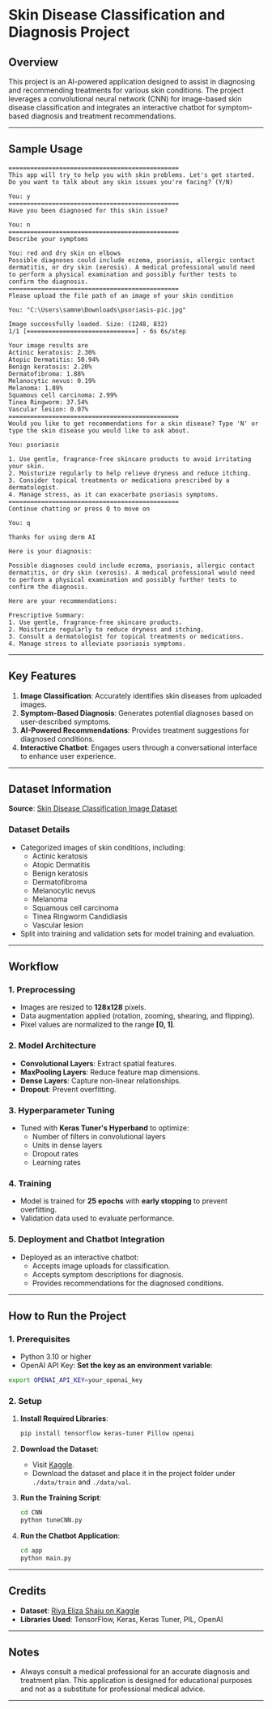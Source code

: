 # Skin Disease Classification and Diagnosis Project

## Overview
This project is an AI-powered application designed to assist in diagnosing and recommending treatments for various skin conditions. The project leverages a convolutional neural network (CNN) for image-based skin disease classification and integrates an interactive chatbot for symptom-based diagnosis and treatment recommendations.

---

## Sample Usage


```plaintext
===============================================
This app will try to help you with skin problems. Let's get started. Do you want to talk about any skin issues you're facing? (Y/N)

You: y
===============================================
Have you been diagnosed for this skin issue?

You: n
===============================================
Describe your symptoms

You: red and dry skin on elbows
Possible diagnoses could include eczema, psoriasis, allergic contact dermatitis, or dry skin (xerosis). A medical professional would need to perform a physical examination and possibly further tests to confirm the diagnosis.
===============================================
Please upload the file path of an image of your skin condition

You: "C:\Users\samne\Downloads\psoriasis-pic.jpg"

Image successfully loaded. Size: (1248, 832)
1/1 [==============================] - 6s 6s/step

Your image results are 
Actinic keratosis: 2.30%
Atopic Dermatitis: 50.94%
Benign keratosis: 2.20%
Dermatofibroma: 1.88%
Melanocytic nevus: 0.19%
Melanoma: 1.89%
Squamous cell carcinoma: 2.99%
Tinea Ringworm: 37.54%
Vascular lesion: 0.07%
===============================================
Would you like to get recommendations for a skin disease? Type 'N' or type the skin disease you would like to ask about.

You: psoriasis

1. Use gentle, fragrance-free skincare products to avoid irritating your skin.
2. Moisturize regularly to help relieve dryness and reduce itching.
3. Consider topical treatments or medications prescribed by a dermatologist.
4. Manage stress, as it can exacerbate psoriasis symptoms.
===============================================
Continue chatting or press Q to move on

You: q

Thanks for using derm AI

Here is your diagnosis:

Possible diagnoses could include eczema, psoriasis, allergic contact dermatitis, or dry skin (xerosis). A medical professional would need to perform a physical examination and possibly further tests to confirm the diagnosis.

Here are your recommendations:

Prescriptive Summary:
1. Use gentle, fragrance-free skincare products.
2. Moisturize regularly to reduce dryness and itching.
3. Consult a dermatologist for topical treatments or medications.
4. Manage stress to alleviate psoriasis symptoms.
```

---

## Key Features
1. **Image Classification**: Accurately identifies skin diseases from uploaded images.
2. **Symptom-Based Diagnosis**: Generates potential diagnoses based on user-described symptoms.
3. **AI-Powered Recommendations**: Provides treatment suggestions for diagnosed conditions.
4. **Interactive Chatbot**: Engages users through a conversational interface to enhance user experience.

---

## Dataset Information
**Source**: [Skin Disease Classification Image Dataset](https://www.kaggle.com/datasets/riyaelizashaju/skin-disease-classification-image-dataset)

### Dataset Details
- Categorized images of skin conditions, including:
  - Actinic keratosis
  - Atopic Dermatitis
  - Benign keratosis
  - Dermatofibroma
  - Melanocytic nevus
  - Melanoma
  - Squamous cell carcinoma
  - Tinea Ringworm Candidiasis
  - Vascular lesion
- Split into training and validation sets for model training and evaluation.

---

## Workflow

### **1. Preprocessing**
- Images are resized to **128x128** pixels.
- Data augmentation applied (rotation, zooming, shearing, and flipping).
- Pixel values are normalized to the range **[0, 1]**.

### **2. Model Architecture**
- **Convolutional Layers**: Extract spatial features.
- **MaxPooling Layers**: Reduce feature map dimensions.
- **Dense Layers**: Capture non-linear relationships.
- **Dropout**: Prevent overfitting.

### **3. Hyperparameter Tuning**
- Tuned with **Keras Tuner's Hyperband** to optimize:
  - Number of filters in convolutional layers
  - Units in dense layers
  - Dropout rates
  - Learning rates

### **4. Training**
- Model is trained for **25 epochs** with **early stopping** to prevent overfitting.
- Validation data used to evaluate performance.

### **5. Deployment and Chatbot Integration**
- Deployed as an interactive chatbot:
  - Accepts image uploads for classification.
  - Accepts symptom descriptions for diagnosis.
  - Provides recommendations for the diagnosed conditions.

---

## How to Run the Project

### **1. Prerequisites**
- Python 3.10 or higher
- OpenAI API Key: **Set the key as an environment variable**:
  
```bash
export OPENAI_API_KEY=your_openai_key
```

### **2. Setup**
1. **Install Required Libraries**:
   ```bash
   pip install tensorflow keras-tuner Pillow openai
   ```
2. **Download the Dataset**:
   - Visit [Kaggle](https://www.kaggle.com/datasets/riyaelizashaju/skin-disease-classification-image-dataset).
   - Download the dataset and place it in the project folder under `./data/train` and `./data/val`.

3. **Run the Training Script**:
   ```bash
   cd CNN
   python tuneCNN.py
   ```

4. **Run the Chatbot Application**:
   ```bash
   cd app
   python main.py
   ```

---



## Credits
- **Dataset**: [Riya Eliza Shaju on Kaggle](https://www.kaggle.com/datasets/riyaelizashaju/skin-disease-classification-image-dataset)
- **Libraries Used**: TensorFlow, Keras, Keras Tuner, PIL, OpenAI

---

## Notes
- Always consult a medical professional for an accurate diagnosis and treatment plan. This application is designed for educational purposes and not as a substitute for professional medical advice.

---